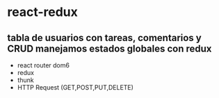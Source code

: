 # react-redux
## tabla de usuarios con tareas, comentarios y CRUD manejamos estados globales con redux
- react router dom6
- redux 
- thunk
- HTTP Request (GET,POST,PUT,DELETE)